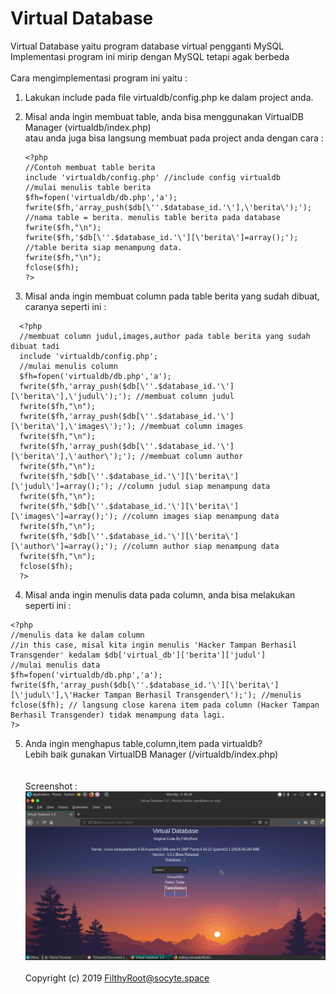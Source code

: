 # Virtual Database 
Virtual Database yaitu program database virtual pengganti MySQL<br>
Implementasi program ini mirip dengan MySQL tetapi agak berbeda<br><br>
Cara mengimplementasi program ini yaitu :<br>
1. Lakukan include pada file virtualdb/config.php ke dalam project anda.<br>
2. Misal anda ingin membuat table, anda bisa menggunakan VirtualDB Manager (virtualdb/index.php)<br>
   atau anda juga bisa langsung membuat pada project anda dengan cara :<br>
   
   ```
   <?php
   //Contoh membuat table berita
   include 'virtualdb/config.php' //include config virtualdb
   //mulai menulis table berita
   $fh=fopen('virtualdb/db.php','a');
   fwrite($fh,'array_push($db[\''.$database_id.'\'],\'berita\');'); //nama table = berita. menulis table berita pada database
   fwrite($fh,"\n");
   fwrite($fh,'$db[\''.$database_id.'\'][\'berita\']=array();'); //table berita siap menampung data.
   fwrite($fh,"\n");
   fclose($fh);
   ?>
   ```

3. Misal anda ingin membuat column pada table berita yang sudah dibuat, caranya seperti ini :<br>
```
  <?php
  //membuat column judul,images,author pada table berita yang sudah dibuat tadi
  include 'virtualdb/config.php';
  //mulai menulis column
  $fh=fopen('virtualdb/db.php','a');
  fwrite($fh,'array_push($db[\''.$database_id.'\'][\'berita\'],\'judul\');'); //membuat column judul
  fwrite($fh,"\n");
  fwrite($fh,'array_push($db[\''.$database_id.'\'][\'berita\'],\'images\');'); //membuat column images
  fwrite($fh,"\n");
  fwrite($fh,'array_push($db[\''.$database_id.'\'][\'berita\'],\'author\');'); //membuat column author
  fwrite($fh,"\n");
  fwrite($fh,'$db[\''.$database_id.'\'][\'berita\'][\'judul\']=array();'); //column judul siap menampung data
  fwrite($fh,"\n");
  fwrite($fh,'$db[\''.$database_id.'\'][\'berita\'][\'images\']=array();'); //column images siap menampung data
  fwrite($fh,"\n");
  fwrite($fh,'$db[\''.$database_id.'\'][\'berita\'][\'author\']=array();'); //column author siap menampung data
  fwrite($fh,"\n");
  fclose($fh);
  ?>
  ```
4. Misal anda ingin menulis data pada column, anda bisa melakukan seperti ini :<br>

  ```
  <?php
  //menulis data ke dalam column 
  //in this case, misal kita ingin menulis 'Hacker Tampan Berhasil Transgender' kedalam $db['virtual_db']['berita']['judul']
  //mulai menulis data
  $fh=fopen('virtualdb/db.php','a');
  fwrite($fh,'array_push($db[\''.$database_id.'\'][\'berita\'][\'judul\'],\'Hacker Tampan Berhasil Transgender\');'); //menulis
  fclose($fh); // langsung close karena item pada column (Hacker Tampan Berhasil Transgender) tidak menampung data lagi.
  ?>
  ```
5. Anda ingin menghapus table,column,item pada virtualdb?<br>
Lebih baik gunakan VirtualDB Manager (/virtualdb/index.php)<br>
<br><br>
Screenshot :<br>
<img src='vdb.png' style='width:500px;'><br><br>
Copyright (c) 2019 FilthyRoot@socyte.space
